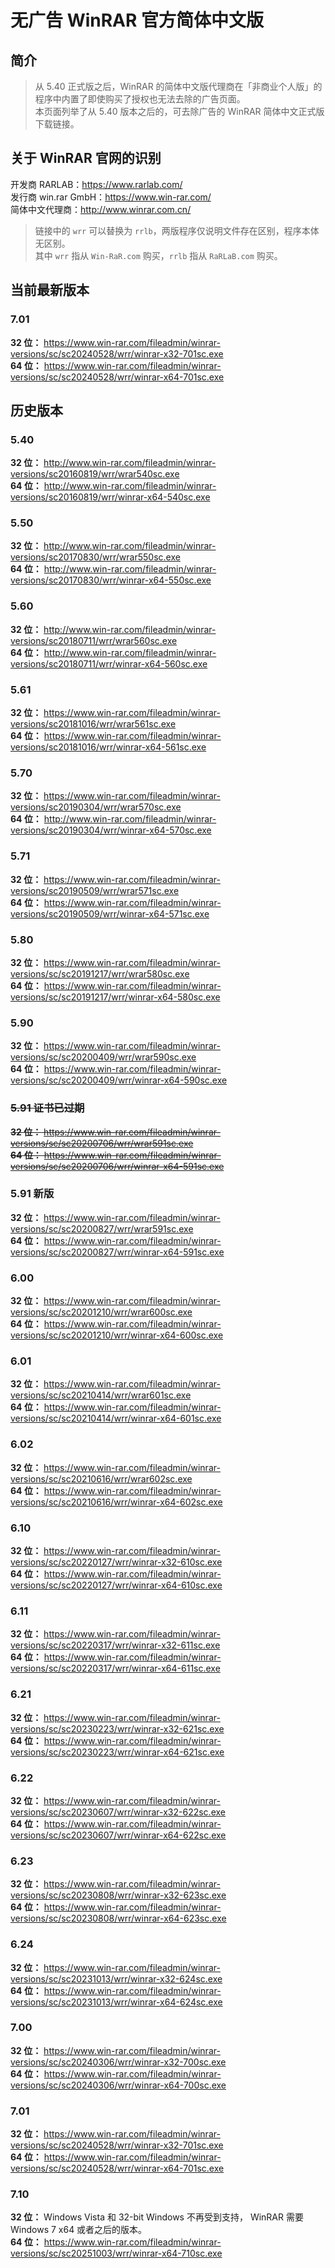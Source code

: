 # 无广告 WinRAR 官方简体中文版
## 简介
> 从 5.40 正式版之后，WinRAR 的简体中文版代理商在「非商业个人版」的程序中内置了即使购买了授权也无法去除的广告页面。<br>
> 本页面列举了从 5.40 版本之后的，可去除广告的 WinRAR 简体中文正式版下载链接。
## 关于 WinRAR 官网的识别
开发商 RARLAB：https://www.rarlab.com/  
发行商 win.rar GmbH：https://www.win-rar.com/  
简体中文代理商：http://www.winrar.com.cn/

> 链接中的 `wrr` 可以替换为 `rrlb`，两版程序仅说明文件存在区别，程序本体无区别。<br>
> 其中 `wrr` 指从 `Win-RaR.com` 购买，`rrlb` 指从 `RaRLaB.com` 购买。

## 当前最新版本
### 7.01
**32 位：** https://www.win-rar.com/fileadmin/winrar-versions/sc/sc20240528/wrr/winrar-x32-701sc.exe  
**64 位：** https://www.win-rar.com/fileadmin/winrar-versions/sc/sc20240528/wrr/winrar-x64-701sc.exe  

## 历史版本
### 5.40
**32 位：** http://www.win-rar.com/fileadmin/winrar-versions/sc20160819/wrr/wrar540sc.exe  
**64 位：** http://www.win-rar.com/fileadmin/winrar-versions/sc20160819/wrr/winrar-x64-540sc.exe  

### 5.50
**32 位：** http://www.win-rar.com/fileadmin/winrar-versions/sc20170830/wrr/wrar550sc.exe  
**64 位：** http://www.win-rar.com/fileadmin/winrar-versions/sc20170830/wrr/winrar-x64-550sc.exe  

### 5.60
**32 位：** http://www.win-rar.com/fileadmin/winrar-versions/sc20180711/wrr/wrar560sc.exe  
**64 位：** http://www.win-rar.com/fileadmin/winrar-versions/sc20180711/wrr/winrar-x64-560sc.exe  

### 5.61
**32 位：** https://www.win-rar.com/fileadmin/winrar-versions/sc20181016/wrr/wrar561sc.exe  
**64 位：** https://www.win-rar.com/fileadmin/winrar-versions/sc20181016/wrr/winrar-x64-561sc.exe  

### 5.70
**32 位：** https://www.win-rar.com/fileadmin/winrar-versions/sc20190304/wrr/wrar570sc.exe  
**64 位：** http://www.win-rar.com/fileadmin/winrar-versions/sc20190304/wrr/winrar-x64-570sc.exe  

### 5.71
**32 位：** https://www.win-rar.com/fileadmin/winrar-versions/sc20190509/wrr/wrar571sc.exe  
**64 位：** https://www.win-rar.com/fileadmin/winrar-versions/sc20190509/wrr/winrar-x64-571sc.exe  

### 5.80
**32 位：** https://www.win-rar.com/fileadmin/winrar-versions/sc/sc20191217/wrr/wrar580sc.exe  
**64 位：** https://www.win-rar.com/fileadmin/winrar-versions/sc/sc20191217/wrr/winrar-x64-580sc.exe  

### 5.90
**32 位：** https://www.win-rar.com/fileadmin/winrar-versions/sc/sc20200409/wrr/wrar590sc.exe  
**64 位：** https://www.win-rar.com/fileadmin/winrar-versions/sc/sc20200409/wrr/winrar-x64-590sc.exe  

### ~~5.91 证书已过期~~
~~**32 位：** https://www.win-rar.com/fileadmin/winrar-versions/sc/sc20200706/wrr/wrar591sc.exe~~  
~~**64 位：** https://www.win-rar.com/fileadmin/winrar-versions/sc/sc20200706/wrr/winrar-x64-591sc.exe~~  

### 5.91 新版
**32 位：** https://www.win-rar.com/fileadmin/winrar-versions/sc/sc20200827/wrr/wrar591sc.exe  
**64 位：** https://www.win-rar.com/fileadmin/winrar-versions/sc/sc20200827/wrr/winrar-x64-591sc.exe  

### 6.00
**32 位：** https://www.win-rar.com/fileadmin/winrar-versions/sc/sc20201210/wrr/wrar600sc.exe  
**64 位：** https://www.win-rar.com/fileadmin/winrar-versions/sc/sc20201210/wrr/winrar-x64-600sc.exe  

### 6.01
**32 位：** https://www.win-rar.com/fileadmin/winrar-versions/sc/sc20210414/wrr/wrar601sc.exe  
**64 位：** https://www.win-rar.com/fileadmin/winrar-versions/sc/sc20210414/wrr/winrar-x64-601sc.exe  

### 6.02
**32 位：** https://www.win-rar.com/fileadmin/winrar-versions/sc/sc20210616/wrr/wrar602sc.exe  
**64 位：** https://www.win-rar.com/fileadmin/winrar-versions/sc/sc20210616/wrr/winrar-x64-602sc.exe  

### 6.10
**32 位：** https://www.win-rar.com/fileadmin/winrar-versions/sc/sc20220127/wrr/winrar-x32-610sc.exe  
**64 位：** https://www.win-rar.com/fileadmin/winrar-versions/sc/sc20220127/wrr/winrar-x64-610sc.exe  

### 6.11
**32 位：** https://www.win-rar.com/fileadmin/winrar-versions/sc/sc20220317/wrr/winrar-x32-611sc.exe  
**64 位：** https://www.win-rar.com/fileadmin/winrar-versions/sc/sc20220317/wrr/winrar-x64-611sc.exe  

### 6.21
**32 位：** https://www.win-rar.com/fileadmin/winrar-versions/sc/sc20230223/wrr/winrar-x32-621sc.exe  
**64 位：** https://www.win-rar.com/fileadmin/winrar-versions/sc/sc20230223/wrr/winrar-x64-621sc.exe  

### 6.22
**32 位：** https://www.win-rar.com/fileadmin/winrar-versions/sc/sc20230607/wrr/winrar-x32-622sc.exe  
**64 位：** https://www.win-rar.com/fileadmin/winrar-versions/sc/sc20230607/wrr/winrar-x64-622sc.exe  

### 6.23
**32 位：** https://www.win-rar.com/fileadmin/winrar-versions/sc/sc20230808/wrr/winrar-x32-623sc.exe  
**64 位：** https://www.win-rar.com/fileadmin/winrar-versions/sc/sc20230808/wrr/winrar-x64-623sc.exe  

### 6.24
**32 位：** https://www.win-rar.com/fileadmin/winrar-versions/sc/sc20231013/wrr/winrar-x32-624sc.exe  
**64 位：** https://www.win-rar.com/fileadmin/winrar-versions/sc/sc20231013/wrr/winrar-x64-624sc.exe  

### 7.00
**32 位：** https://www.win-rar.com/fileadmin/winrar-versions/sc/sc20240306/wrr/winrar-x32-700sc.exe  
**64 位：** https://www.win-rar.com/fileadmin/winrar-versions/sc/sc20240306/wrr/winrar-x64-700sc.exe  

### 7.01
**32 位：** https://www.win-rar.com/fileadmin/winrar-versions/sc/sc20240528/wrr/winrar-x32-701sc.exe  
**64 位：** https://www.win-rar.com/fileadmin/winrar-versions/sc/sc20240528/wrr/winrar-x64-701sc.exe  

### 7.10
**32 位：** Windows Vista 和 32-bit Windows 不再受到支持， WinRAR 需要 Windows 7 x64 或者之后的版本。  
**64 位：** https://www.win-rar.com/fileadmin/winrar-versions/sc/sc20251003/wrr/winrar-x64-710sc.exe  
